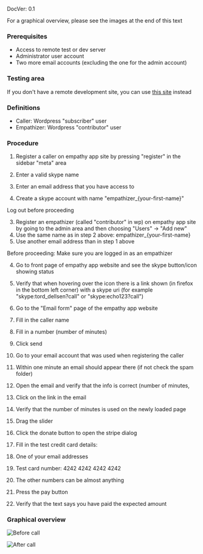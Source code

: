 DocVer: 0.1


For a graphical overview, please see the images at the end of this text


### Prerequisites

* Access to remote test or dev server
* Administrator user account
* Two more email accounts (excluding the one for the admin account)


### Testing area

If you don't have a remote development site, you can use [this site](http://kuanyin.ihavearrived.org/) instead


### Definitions

* Caller: Wordpress "subscriber" user
* Empathizer: Wordpress "contributor" user


### Procedure

1. Register a caller on empathy app site by pressing "register" in the sidebar "meta" area
  1. Enter a valid skype name
  2. Enter an email address that you have access to

2. Create a skype account with name "empathizer_{your-first-name}"

  Log out before proceeding

3. Register an empathizer (called "contributor" in wp) on empathy app site by going to the admin area and then choosing "Users" -> "Add new"
  1. Use the same name as in step 2 above: empathizer_{your-first-name}
  2. Use another email address than in step 1 above

  Before proceeding: Make sure you are logged in as an empathizer

4. Go to front page of empathy app website and see the skype button/icon showing status

5. Verify that when hovering over the icon there is a link shown (in firefox in the bottom left corner) with a skype uri (for example "skype:tord_dellsen?call" or "skype:echo123?call")

6. Go to the "Email form" page of the empathy app website
  1. Fill in the caller name
  2. Fill in a number (number of minutes)
  3. Click send

7. Go to your email account that was used when registering the caller
  1. Within one minute an email should appear there (if not check the spam folder)
  2. Open the email and verify that the info is correct (number of minutes, 

8. Click on the link in the email
  1. Verify that the number of minutes is used on the newly loaded page

9. Drag the slider

10. Click the donate button to open the stripe dialog

11. Fill in the test credit card details:
  1. One of your email addresses
  2. Test card number: 4242 4242 4242 4242
  3. The other numbers can be almost anything
  4. Press the pay button

12. Verify that the text says you have paid the expected amount


### Graphical overview

![Before call](https://cloud.githubusercontent.com/assets/10245688/5697024/e43f9c26-99e4-11e4-9060-9edaf79a66dd.jpg)

![After call](https://cloud.githubusercontent.com/assets/10245688/5697023/e3815e96-99e4-11e4-94db-98df20afe3a4.jpg)
